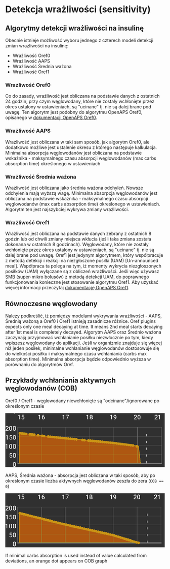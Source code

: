 # Detekcja wrażliwości (sensitivity)

## Algorytmy detekcji wrażliwości na insulinę

Obecnie istnieje możliwość wyboru jednego z czterech modeli detekcji zmian wrażliwości na insulinę:

* Wrażliwość Oref0
* Wrażliwość AAPS
* Wrażliwość Średnia ważona
* Wrażliwość Oref1

### Wrażliwość Oref0

Co do zasady, wrażliwość jest obliczana na podstawie danych z ostatnich 24 godzin, przy czym węglowodany, które nie zostały wchłonięte przez okres ustalony w ustawieniach, są "ucinane" tj. nie są dalej brane pod uwagę. Ten algorytm jest podobny do algorytmu OpenAPS Oref0, opisanego w [dokumentacji OpenAPS Oref0](https://openaps.readthedocs.io/en/2017-05-21/docs/walkthrough/phase-4/advanced-features.html).

### Wrażliwość AAPS

Wrażliwość jest obliczana w taki sam sposób, jak algorytm Oref0, ale dodatkowo możliwe jest ustalenie okresu z którego następuje kalkulacja. Minimalna absorpcja węglowodanów jest obliczana na podstawie wskaźnika - maksymalnego czasu absorpcji węglowodanów (max carbs absorption time) określonego w ustawieniach

### Wrażliwość Średnia ważona

Wrażliwość jest obliczana jako średnia ważona odchyleń. Nowsze odchylenia mają wyższą wagę. Minimalna absorpcja węglowodanów jest obliczana na podstawie wskaźnika - maksymalnego czasu absorpcji węglowodanów (max carbs absorption time) określonego w ustawieniach. Algorytm ten jest najszybciej wykrywa zmiany wrażliwości.

### Wrażliwość Oref1

Wrażliwość jest obliczana na podstawie danych zebrany z ostatnich 8 godzin lub od chwili zmiany miejsca wkłucia (jeśli taka zmiana została dokonana w ostatnich 8 godzinach). Węglowodany, które nie zostały wchłonięte przez okres ustalony w ustawieniach, są "ucinane" tj. nie są dalej brane pod uwagę. Oref1 jest jedynym algorytmem, który współpracuje z metodą detekcji i reakcji na niezgłoszone posiłki (UAM) [Un-announced meal]. Współpraca ta polega na tym, iż momenty wykrycia niezgłoszonych posiłków (UAM) wyłączane są z obliczeń wrażliwości. Jeśli więc używasz SMB (super-mikro bolusów) z metodą detekcji UAM, do poprawnego funkcjonowania konieczne jest stosowanie algorytmu Oref1. Aby uzyskać więcej informacji przeczytaj [dokumentację OpenAPS Oref1](https://openaps.readthedocs.io/en/latest/docs/Customize-Iterate/autosens.html).

## Równoczesne węglowodany

Należy podkreślić, iż pomiędzy modelami wykrywania wrażliwości - AAPS, Średnią ważoną a Oref0 i Oref1 istnieją zasadnicze różnice. Oref plugins expects only one meal decaying at time. It means 2nd meal starts decaying after 1st meal is completely decayed. Algorytm AAPS oraz Średnio ważona zaczynają przyjmować wchłanianie posiłku niezwłocznie po tym, kiedy wpiszesz węglowodany do aplikacji. Jeśli w organizmie znajduje się więcej niż jeden posiłek, minimalne wchłanianie węglowodanów dostosowuje się do wielkości posiłku i maksymalnego czasu wchłaniania (carbs max absorption time). Minimalna absorpcja będzie odpowiednio wyższa w porównaniu do algorytmów Oref.

## Przykłady wchłaniania aktywnych węglowodanów (COB)

Oref0 / Oref1 - węglowodany niewchłonięte są "odcinane"/ignorowane po określonym czasie

![Aktywne węglowodany (COB) z oref0](../images/cob_oref0_orange.png)

AAPS, Średnia ważona - absorpcja jest obliczana w taki sposób, aby po określonym czasie liczba aktywnych węglowodanów zeszła do zera (`COB == 0`)

![Aktywne węglowodany (COB) z AAPS](../images/cob_aaps2_orange.png)

If minimal carbs absorption is used instead of value calculated from deviations, an orange dot appears on COB graph